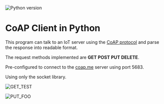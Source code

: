 ![Python version](https://img.shields.io/badge/Python-3.10.0-blue)

# CoAP Client in Python
This program can talk to an IoT server using the [CoAP protocol](https://datatracker.ietf.org/doc/html/rfc7252) and parse the response into readable format.

The request methods implemented are **GET POST PUT DELETE**.

Pre-configured to connect to the [coap.me](https://coap.me/) server using port 5683.

Using only the socket library.

![GET_TEST](https://user-images.githubusercontent.com/43440295/142651613-fc1393b8-fabc-4411-935a-937d6fc11f02.gif)

![PUT_FOO](https://user-images.githubusercontent.com/43440295/142652234-23eeee9a-7f03-4b15-a4c9-98fcd690268c.gif)
